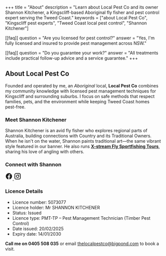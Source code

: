 +++
title = "About"
description = "Learn about Local Pest Co and its owner Shannon Kitchener, a Kingscliff-based Aboriginal fly fisher and pest control expert serving the Tweed Coast."
keywords = ["about Local Pest Co", "Kingscliff pest experts", "Tweed Coast local pest control", "Shannon Kitchener"]

[[faq]]
question = "Are you licensed for pest control?"
answer = "Yes, I'm fully licensed and insured to provide pest management across NSW."

[[faq]]
question = "Do you guarantee your work?"
answer = "All treatments include practical follow-up advice and a service guarantee."
+++

## About Local Pest Co

Founded and operated by me, an *Aboriginal* local, **Local Pest Co** combines my community knowledge with licensed pest management techniques for Kingscliff and surrounding suburbs. I focus on safe methods that respect families, pets, and the environment while keeping Tweed Coast homes pest-free.

### Meet Shannon Kitchener

Shannon Kitchener is an avid fly fisher who explores regional parts of Australia, building connections with Country and its Traditional Owners. When he isn't on the water, Shannon paints traditional art—the same vibrant style featured in our banner. He also runs **[X-stream Fly Sportfishing Tours](https://www.facebook.com/xstreamfly/)**, sharing his love of angling with others.

### Connect with Shannon

<div class="social-links">
  <a href="https://www.facebook.com/xstreamfly/" aria-label="X-stream Fly Sportfishing Tours on Facebook">
    <svg width="24" height="24" viewBox="0 0 24 24" fill="currentColor" aria-hidden="true"><path d="M22 12.07C22 6.46 17.52 2 12 2S2 6.46 2 12.07C2 17.1 5.66 21.23 10.44 22v-7.03H7.9v-2.9h2.54V9.84c0-2.5 1.49-3.89 3.77-3.89 1.09 0 2.23.2 2.23.2v2.46h-1.25c-1.23 0-1.62.77-1.62 1.56v1.87h2.77l-.44 2.9h-2.33V22C18.34 21.23 22 17.1 22 12.07z"/></svg>
  </a>
  <a href="https://www.instagram.com/xstream_fly/" aria-label="X-stream Fly Sportfishing Tours on Instagram">
    <svg width="24" height="24" viewBox="0 0 24 24" fill="currentColor" aria-hidden="true"><path d="M7 2C4.24 2 2 4.24 2 7v10c0 2.76 2.24 5 5 5h10c2.76 0 5-2.24 5-5V7c0-2.76-2.24-5-5-5H7zm10 2a3 3 0 013 3v10a3 3 0 01-3 3H7a3 3 0 01-3-3V7a3 3 0 013-3h10zm-5 3a5 5 0 100 10 5 5 0 000-10zm0 2a3 3 0 110 6 3 3 0 010-6zm4.5-2.75a1.25 1.25 0 100 2.5 1.25 1.25 0 000-2.5z"/></svg>
  </a>
</div>

### Licence Details

- Licence number: 5073077
- Licence holder: Mr SHANNON KITCHENER
- Status: Issued
- Licence type: PMT-TP – Pest Management Technician (Timber Pest Control)
- Date issued: 20/02/2025
- Expiry date: 14/01/2030

**Call me on 0405 508 035** or email [thelocalpestco@bigpond.com](mailto:thelocalpestco@bigpond.com) to book a visit.
